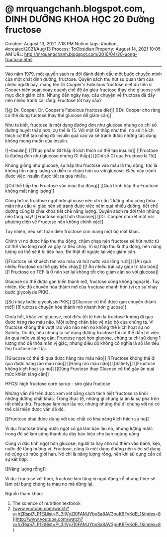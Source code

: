 # @ mrquangchanh.blogspot.com, DINH DƯỠNG KHOA HỌC 20 Đường fructose

Created: August 13, 2021 7:18 PM
Notion tags: #notion, #created/2021/Aug/13
Process: ToObsidian
Property: August 14, 2021 10:05 AM
URL: http://mrquangchanh.blogspot.com/2016/04/20-uong-fructose.html

---

Vào năm 1979, một quyển sách ra đời đánh đánh dấu môt bước chuyển mình của một chất dinh dưỡng, fructose. Quyển sách thu hút sự quan tâm của nhiều người này, mang tên Dr Cooper's Fabulous fructose diet do tiến sĩ Cooper biên soạn xoay quanh chế độ ăn giàu fructose thay cho glucose với mục đích giảm cân. Nhưng đến ngày nay, câu chuyện về fructose đã dấy nên nhiều tranh cãi rằng: Fructose tốt hay xấu?

[[@ Dr. Cooper, Dr. Cooper's Fabulous fructose diet]]
[[Dr. Cooper cho rằng có thể dùng fuctose thay thế glucose để giảm cân]]

Như ta biết, fructose là một dạng đường đơn như glucose nhưng có chỉ số đường huyết thấp hơn, cụ thể là 15. Với một GI thấp như thế, nó sẽ ít kích thích cơ thể tạo nồng độ insulin quá cao và sẽ tránh được những tác dụng không mong muốn của insulin.

[[~Insulin]]
[[Thực phẩm GI thấp ít kích thích cơ thể tạo insulin]]
[[Fructose là đường đơn như glucose nhưng GI thấp]]
[[Chỉ số GI của Fructose là 15]]

 Không giống như glucose, sự hấp thu fructose vào máu là thụ động, tức là không tốn năng lượng và diễn ra chậm hơn so với glucose. Điều này tránh đươc việc insulin được tiết ra quá nhiều.
 
 [[Cơ thể hấp thu Fructose vào máu thụ động]]
 [[Quá trình hấp thụ Fructose không mất năng lượng]]
 
 Cũng bởi vì fructose ngọt hơn glucose nên chỉ cần 1 lượng nhỏ cũng thỏa mãn nhu cầu vị giác nên sẽ tránh được việc nêm quá nhiều đường, tiết chế đường cũng là chìa khóa tiết chế năng lượng.
 Quyển sách ra đời trên những nền tảng này!
[[Fructose ngọt hơn Glucose]]
[[Dr. Cooper chỉ xét một vài phương diện về Fructose nên không chính xác]]

Tuy nhiên, nếu xét toàn diên fructose còn mang một bộ mặt khác.

Chính vì nó được hấp thu thụ động, chậm chạp nên fructose sẽ hút nước từ cơ thể vào lòng ruột và gây ra tiêu chảy. Vì sự hấp thu là thụ động, nên năng lượng cơ thể sẽ ít bị tiêu hao. Đó thật đi ngược lại việc giảm cân.

[[Fructose sẽ khuếch tán vào máu và hút nước vào lòng ruột]]
[[Ăn quá nhiều Fructose có thể gây tiêu chảy]]
[[! Ăn nhiều trái cây giúp trị táo bón]]
[[! Fructose có TEF là 0 nên xét lại không tốt cho giảm cân so với glucose]]

Glucose có thể được gan biến thành mỡ, fructose cũng không ngoại lệ. Tuy nhiên, tốc độ chuyển hóa thành mỡ của fructose nhanh hơn (vì có sự nhảy bước glycolysis PKK).

[[Sự nhảy bước glycolysis PKK]]
[[Glucose có thể được gan chuyển thành mỡ]]
[[Fructose chuyển hóa thành mỡ nhanh hơn glucose]]

Chưa hết, khác với glucose, một điều tồi tệ hơn là fructose không đi qua đươc hàng rào máu não. Một tường chắn bảo vệ não bộ của chúng ta. Vì fructose không thể vượt rào vào não nên nó không thể kích hoạt sự no Satiety. Do đó, nếu chúng ta sử dụng đường fructose thì có thể dẫn tới việc ăn quá mức và tăng cân. Fructose ngọt hơn glucose, chúng ta chỉ sử dụng 1 lượng nhỏ để thỏa mãn vị giác, nhưng điều đó không có nghĩa là số lần tiêu thụ fructose sẽ ít lại.

[[Glucose có thể đi qua được hàng rào máu não]]
[[Fructose không thể đi qua được hàng rào máu não]]
[[Hàng rào máu não]]
[[Satiety]]
[[Fructose không kích hoạt sự no]]
[[Dùng Fructose thay Glucose có thể gây ăn quá mức khiến tăng cân]]

HFCS: high fructose corn syrup - siro giàu fructose


Những vấn đề trên đươc xem xét bằng cách tách biệt fructose ra khỏi những dưỡng chất khác. Trong thực tế, những gì chúng ta ăn là sự pha trộn rất nhiều thứ. Fructose làm bạn lâu no, nhưng những thứ đi chung với nó có thể cải thiện đươc vấn đề đó.

[[Fructose phải được dùng với các chất có khả năng kích thích sự no]]

Ví dụ: fructose trong nước ngọt có ga làm bạn lâu no, nhưng lượng nước trong đó sẽ làm căng thành dạ dày báo hiệu cho bạn ngừng uống.

Cũng vì đặc tính ngọt hơn glucose, người ta hay cho nó thêm vào bánh, kẹo, nước để tăng hương vị.
 Fructose, cũng là một dạng đường nên việc sử dụng nó cũng có mức giới hạn. Nó chỉ là năng lượng rỗng, nên khi sử dụng cần có sự kết hợp.
 
[[Năng lượng rỗng]]

Ví dụ: fructose với fiber, fructose làm tăng vị ngọt đáng kể nhưng fiber sẽ làm cái bụng chúng ta mau no mà dừng lại.

Nguồn tham khảo:
 1. The science of nutrition textbook
 2. [www.youtube.com/watch?v=hZRspi7LP1E&list=PL3IIVyZl0FAMJYbvSa8AV3puK6FvKdEL1&index=8](http://www.youtube.com/watch?v=hZRspi7LP1E&list=PL3IIVyZl0FAMJYbvSa8AV3puK6FvKdEL1&index=8)